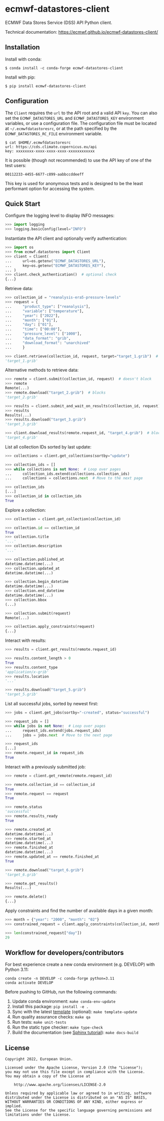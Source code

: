 # ecmwf-datastores-client

ECMWF Data Stores Service (DSS) API Python client.

Technical documentation: https://ecmwf.github.io/ecmwf-datastores-client/

## Installation

Install with conda:

```
$ conda install -c conda-forge ecmwf-datastores-client
```

Install with pip:

```
$ pip install ecmwf-datastores-client
```

## Configuration

The `Client` requires the `url` to the API root and a valid API `key`. You can also set the `ECMWF_DATASTORES_URL` and `ECMWF_DATASTORES_KEY` environment variables, or use a configuration file.
The configuration file must be located at `~/.ecmwfdatastoresrc`, or at the path specified by the `ECMWF_DATASTORES_RC_FILE` environment variable.

```
$ cat $HOME/.ecmwfdatastoresrc
url: https://cds.climate.copernicus.eu/api
key: xxxxxxxx-xxxx-xxxx-xxxx-xxxxxxxxxxxx
```

It is possible (though not recommended) to use the API key of one of the test users:

```
00112233-4455-6677-c899-aabbccddeeff
```

This key is used for anonymous tests and is designed to be the least performant option for accessing the system.

## Quick Start

Configure the logging level to display INFO messages:

```python
>>> import logging
>>> logging.basicConfig(level="INFO")

```

Instantiate the API client and optionally verify authentication:

```python
>>> import os
>>> from ecmwf.datastores import Client
>>> client = Client(
...     url=os.getenv("ECMWF_DATASTORES_URL"),
...     key=os.getenv("ECMWF_DATASTORES_KEY"),
... )
>>> client.check_authentication()  # optional check
{...}

```

Retrieve data:

```python
>>> collection_id = "reanalysis-era5-pressure-levels"
>>> request = {
...     "product_type": ["reanalysis"],
...     "variable": ["temperature"],
...     "year": ["2022"],
...     "month": ["01"],
...     "day": ["01"],
...     "time": ["00:00"],
...     "pressure_level": ["1000"],
...     "data_format": "grib",
...     "download_format": "unarchived"
...     }

>>> client.retrieve(collection_id, request, target="target_1.grib")  # blocks
'target_1.grib'

```

Alternative methods to retrieve data:

```python
>>> remote = client.submit(collection_id, request)  # doesn't block
>>> remote
Remote(...)
>>> remote.download("target_2.grib")  # blocks
'target_2.grib'

>>> results = client.submit_and_wait_on_results(collection_id, request)  # blocks
>>> results
Results(...)
>>> results.download("target_3.grib")
'target_3.grib'

>>> client.download_results(remote.request_id, "target_4.grib")  # blocks
'target_4.grib'

```

List all collection IDs sorted by last update:

```python
>>> collections = client.get_collections(sortby="update")

>>> collection_ids = []
>>> while collections is not None:  # Loop over pages
...     collection_ids.extend(collections.collection_ids)
...     collections = collections.next  # Move to the next page

>>> collection_ids
[...]
>>> collection_id in collection_ids
True

```

Explore a collection:

```python
>>> collection = client.get_collection(collection_id)

>>> collection.id == collection_id
True
>>> collection.title
'...'
>>> collection.description
'...'

>>> collection.published_at
datetime.datetime(...)
>>> collection.updated_at
datetime.datetime(...)

>>> collection.begin_datetime
datetime.datetime(...)
>>> collection.end_datetime
datetime.datetime(...)
>>> collection.bbox
(...)

>>> collection.submit(request)
Remote(...)

>>> collection.apply_constraints(request)
{...}

```

Interact with results:

```python
>>> results = client.get_results(remote.request_id)

>>> results.content_length > 0
True
>>> results.content_type
'application/x-grib'
>>> results.location
'...'

>>> results.download("target_5.grib")
'target_5.grib'

```

List all successful jobs, sorted by newest first:

```python
>>> jobs = client.get_jobs(sortby="-created", status="successful")

>>> request_ids = []
>>> while jobs is not None:  # Loop over pages
...     request_ids.extend(jobs.request_ids)
...     jobs = jobs.next  # Move to the next page

>>> request_ids
[...]
>>> remote.request_id in request_ids
True

```

Interact with a previously submitted job:

```python
>>> remote = client.get_remote(remote.request_id)

>>> remote.collection_id == collection_id
True
>>> remote.request == request
True

>>> remote.status
'successful'
>>> remote.results_ready
True

>>> remote.created_at
datetime.datetime(...)
>>> remote.started_at
datetime.datetime(...)
>>> remote.finished_at
datetime.datetime(...)
>>> remote.updated_at == remote.finished_at
True

>>> remote.download("target_6.grib")
'target_6.grib'

>>> remote.get_results()
Results(...)

>>> remote.delete()
{...}

```

Apply constraints and find the number of available days in a given month:

```python
>>> month = {"year": "2000", "month": "02"}
>>> constrained_request = client.apply_constraints(collection_id, month)

>>> len(constrained_request["day"])
29

```

## Workflow for developers/contributors

For best experience create a new conda environment (e.g. DEVELOP) with Python 3.11:

```
conda create -n DEVELOP -c conda-forge python=3.11
conda activate DEVELOP
```

Before pushing to GitHub, run the following commands:

1. Update conda environment: `make conda-env-update`
1. Install this package: `pip install -e .`
1. Sync with the latest [template](https://github.com/ecmwf-projects/cookiecutter-conda-package) (optional): `make template-update`
1. Run quality assurance checks: `make qa`
1. Run tests: `make unit-tests`
1. Run the static type checker: `make type-check`
1. Build the documentation (see [Sphinx tutorial](https://www.sphinx-doc.org/en/master/tutorial/)): `make docs-build`

## License

```
Copyright 2022, European Union.

Licensed under the Apache License, Version 2.0 (the "License");
you may not use this file except in compliance with the License.
You may obtain a copy of the License at

    http://www.apache.org/licenses/LICENSE-2.0

Unless required by applicable law or agreed to in writing, software
distributed under the License is distributed on an "AS IS" BASIS,
WITHOUT WARRANTIES OR CONDITIONS OF ANY KIND, either express or implied.
See the License for the specific language governing permissions and
limitations under the License.
```
